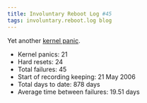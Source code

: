 ```yaml
---
title: Involuntary Reboot Log #45
tags: involuntary.reboot.log blog
---
```


Yet another [kernel panic](/wiki/kernel_panic).

-   Kernel panics: 21
-   Hard resets: 24
-   Total failures: 45
-   Start of recording keeping: 21 May 2006
-   Total days to date: 878 days
-   Average time between failures: 19.51 days
